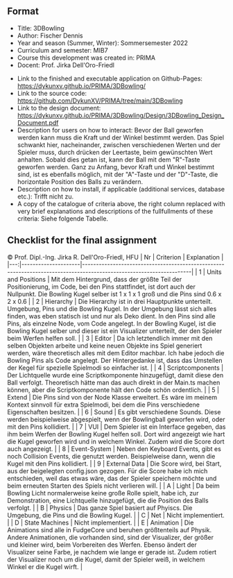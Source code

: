 ## Format

  - Title: 3DBowling
  - Author: Fischer Dennis
  - Year and season (Summer, Winter): Sommersemester 2022
  - Curriculum and semester: MIB7
  - Course this development was created in: PRIMA
  - Docent: Prof. Jirka Dell'Oro-Friedl
  * Link to the finished and executable application on Github-Pages: https://dykunxv.github.io/PRIMA/3DBowling/
  * Link to the source code: https://github.com/DykunXV/PRIMA/tree/main/3DBowling
  * Link to the design document: https://dykunxv.github.io/PRIMA/3DBowling/Design/3DBowling_Design_Document.pdf
  * Description for users on how to interact: Bevor der Ball geworfen werden kann muss die Kraft und der Winkel bestimmt werden. Das Spiel schwankt hier, nacheinander, zwischen verschiedenen Werten und der Spieler muss, durch drücken der Leertaste, beim gewünschten Wert anhalten. Sobald dies getan ist, kann der Ball mit dem "R"-Taste geworfen werden. Ganz zu Anfang, bevor Kraft und Winkel bestimmt sind, ist es ebenfalls möglich, mit der "A"-Taste und der "D"-Taste, die horizontale Position des Balls zu verändern.
  * Description on how to install, if applicable (additional services, database etc.): Trifft nicht zu.
  * A copy of the catalogue of criteria above, the right column replaced with very brief explanations and descriptions of the fullfullments of these criteria: Siehe folgende Tabelle.

## Checklist for the final assignment

© Prof. Dipl.-Ing. Jirka R. Dell'Oro-Friedl, HFU
| Nr | Criterion | Explanation |
|---:|---------------------|---------------------------------------------------------------------------------------------------------------------|
| 1 | Units and Positions | Mit dem Hintergrund, dass der größte Teil der Positionierung, im Code, bei den Pins stattfindet, ist dort auch der Nullpunkt. Die Bowling Kugel selber ist 1 x 1 x 1 groß und die Pins sind 0.6 x 2 x 0.6 |
| 2 | Hierarchy | Die Hierarchy ist in drei Hauptpunkte unterteilt. Umgebung, Pins und die Bowling Kugel. In der Umgebung lässt sich alles finden, was eben statisch ist und nur als Deko dient. In den Pins sind alle Pins, als einzelne Node, vom Code angelegt. In der Bowling Kugel, ist die Bowling Kugel selber und dieser ist ein Visualizer unterteilt, der den Spieler beim Werfen helfen soll. |
| 3 | Editor | Da ich letztendlich immer mit den selben Objekten arbeite und keine neuen Objekte ins Spiel generiert werden, wäre theoretisch alles mit dem Editor machbar. Ich habe jedoch die Bowling Pins als Code angelegt. Der Hintergedanke ist, dass das Umstellen der Kegel für spezielle Spielmodi so einfacher ist. |
| 4 | Scriptcomponents | Der Lichtquelle wurde eine Scriptkomponente hinzugefügt, damit diese den Ball verfolgt. Theoretisch hätte man das auch direkt in der Main.ts machen können, aber die Scriptkomponente hält den Code schön ordentlich. |
| 5 | Extend | Die Pins sind von der Node Klasse erweitert. Es wäre im meinem Kontext sinnvoll für extra Spielmodi, bei dem die Pins verschiedene Eigenschaften besitzen. |
| 6 | Sound | Es gibt verschiedene Sounds. Diese werden beispielweise abgespielt, wenn der Bowlingball geworfen wird, oder mit den Pins kollidiert. |
| 7 | VUI | Dem Spieler ist ein Interface gegeben, das ihm beim Werfen der Bowling Kugel helfen soll. Dort wird angezeigt wie hart die Kugel geworfen wird und in welchem Winkel. Zudem wird die Score dort auch angezeigt. |
| 8 | Event-System | Neben den Keyboard Events, gibt es noch Collision Events, die genutzt werden. Beispielweise dann, wenn die Kugel mit den Pins kollidiert. |
| 9 | External Data | Die Score wird, bei Start, aus der beigelegten config.json gezogen. Für die Score habe ich mich entschieden, weil das etwas wäre, das der Spieler speichern möchte und beim erneuten Starten des Spiels nicht verlieren will. |
| A | Light | Da beim Bowling Licht normalerweise keine große Rolle spielt, habe ich, zur Demonstration, eine Lichtquelle hinzugefügt, die die Position des Balls verfolgt. |
| B | Physics | Das ganze Spiel basiert auf Phyiscs. Die Umgebung, die Pins und die Bowling Kugel. |
| C | Net | Nicht implementiert. |
| D | State Machines | Nicht implementiert. |
| E | Animation | Die Animations sind alle in FudgeCore und beruhen größtenteils auf Physik. Andere Animationen, die vorhanden sind, sind der Visualizer, der größer und kleiner wird, beim Vorbereiten des Werfen. Ebenso ändert der Visualizer seine Farbe, je nachdem wie lange er gerade ist. Zudem rotiert der Visualizer noch um die Kugel, damit der Spieler weiß, in welchem Winkel er die Kugel wirft. |
